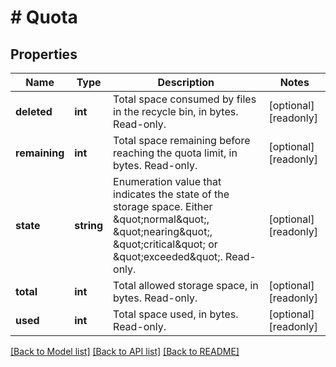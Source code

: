 # # Quota

## Properties

Name | Type | Description | Notes
------------ | ------------- | ------------- | -------------
**deleted** | **int** | Total space consumed by files in the recycle bin, in bytes. Read-only. | [optional] [readonly]
**remaining** | **int** | Total space remaining before reaching the quota limit, in bytes. Read-only. | [optional] [readonly]
**state** | **string** | Enumeration value that indicates the state of the storage space. Either \&quot;normal\&quot;, \&quot;nearing\&quot;, \&quot;critical\&quot; or \&quot;exceeded\&quot;. Read-only. | [optional] [readonly]
**total** | **int** | Total allowed storage space, in bytes. Read-only. | [optional] [readonly]
**used** | **int** | Total space used, in bytes. Read-only. | [optional] [readonly]

[[Back to Model list]](../../README.md#models) [[Back to API list]](../../README.md#endpoints) [[Back to README]](../../README.md)
